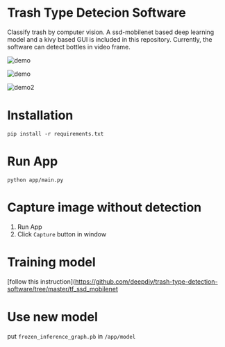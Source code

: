 # Trash Type Detecion Software


Classify trash by computer vision. A ssd-mobilenet based deep learning model and a kivy based GUI is included in this repository. Currently, the software can detect bottles in video frame.

![demo](https://i.imgur.com/wFttTnb.png)

![demo](https://i.imgur.com/QD2C5TC.jpg)

![demo2](https://i.imgur.com/HYl1Z2c.jpg)

# Installation
```
pip install -r requirements.txt
```

# Run App
```
python app/main.py
```

# Capture image without detection

1. Run App
2. Click `Capture` button in window

# Training model
[follow this instruction](https://github.com/deepdiy/trash-type-detection-software/tree/master/tf_ssd_mobilenet

# Use new model
put `frozen_inference_graph.pb` in `/app/model`
